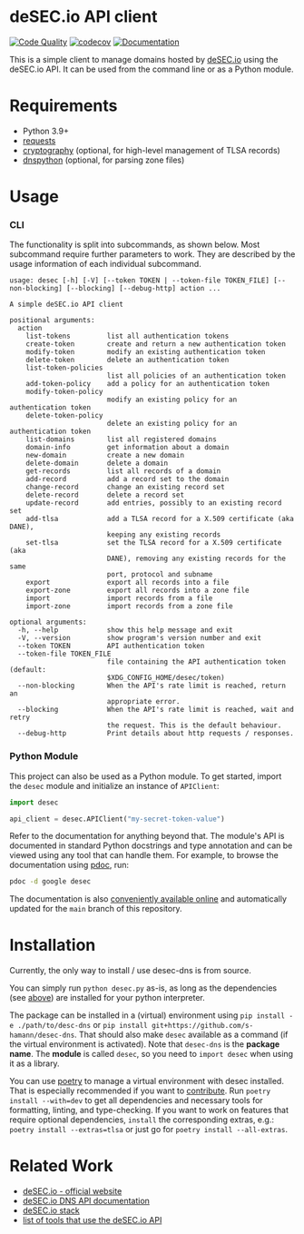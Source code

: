 deSEC.io API client
===================

[![Code Quality](https://github.com/s-hamann/desec-dns/actions/workflows/code_quality.yml/badge.svg)](https://github.com/s-hamann/desec-dns/actions/workflows/code_quality.yml)
[![codecov](https://codecov.io/gh/s-hamann/desec-dns/graph/badge.svg?token=D9ZE0GXJN0)](https://codecov.io/gh/s-hamann/desec-dns)
[![Documentation](https://github.com/s-hamann/desec-dns/actions/workflows/docs.yml/badge.svg)](https://s-hamann.github.io/desec-dns/)

This is a simple client to manage domains hosted by
[deSEC.io](https://desec.io/) using the deSEC.io API.
It can be used from the command line or as a Python module.

Requirements
============

* Python 3.9+
* [requests](https://github.com/requests/requests)
* [cryptography](https://github.com/pyca/cryptography/) (optional, for high-level
  management of TLSA records)
* [dnspython](https://www.dnspython.org/) (optional, for parsing zone files)

Usage
=====

### CLI

The functionality is split into subcommands, as shown below.
Most subcommand require further parameters to work.
They are described by the usage information of each individual subcommand.

```
usage: desec [-h] [-V] [--token TOKEN | --token-file TOKEN_FILE] [--non-blocking] [--blocking] [--debug-http] action ...

A simple deSEC.io API client

positional arguments:
  action
    list-tokens         list all authentication tokens
    create-token        create and return a new authentication token
    modify-token        modify an existing authentication token
    delete-token        delete an authentication token
    list-token-policies
                        list all policies of an authentication token
    add-token-policy    add a policy for an authentication token
    modify-token-policy
                        modify an existing policy for an authentication token
    delete-token-policy
                        delete an existing policy for an authentication token
    list-domains        list all registered domains
    domain-info         get information about a domain
    new-domain          create a new domain
    delete-domain       delete a domain
    get-records         list all records of a domain
    add-record          add a record set to the domain
    change-record       change an existing record set
    delete-record       delete a record set
    update-record       add entries, possibly to an existing record set
    add-tlsa            add a TLSA record for a X.509 certificate (aka DANE),
                        keeping any existing records
    set-tlsa            set the TLSA record for a X.509 certificate (aka
                        DANE), removing any existing records for the same
                        port, protocol and subname
    export              export all records into a file
    export-zone         export all records into a zone file
    import              import records from a file
    import-zone         import records from a zone file

optional arguments:
  -h, --help            show this help message and exit
  -V, --version         show program's version number and exit
  --token TOKEN         API authentication token
  --token-file TOKEN_FILE
                        file containing the API authentication token (default:
                        $XDG_CONFIG_HOME/desec/token)
  --non-blocking        When the API's rate limit is reached, return an
                        appropriate error.
  --blocking            When the API's rate limit is reached, wait and retry
                        the request. This is the default behaviour.
  --debug-http          Print details about http requests / responses.
```

### Python Module

This project can also be used as a Python module.
To get started, import the `desec` module and initialize an instance of `APIClient`:

```py
import desec

api_client = desec.APIClient("my-secret-token-value")
```

Refer to the documentation for anything beyond that.
The module's API is documented in standard Python docstrings and type
annotation and can be viewed using any tool that can handle them.
For example, to browse the documentation using [pdoc](https://pdoc.dev/), run:

```sh
pdoc -d google desec
```

The documentation is also [conveniently available online](https://s-hamann.github.io/desec-dns/)
and automatically updated for the `main` branch of this repository.

Installation
============

Currently, the only way to install / use desec-dns is from source.

You can simply run `python desec.py` as-is, as long as the dependencies (see
[above](#requirements)) are installed for your python interpreter.

The package can be installed in a (virtual) environment using 
`pip install -e ./path/to/desc-dns` or 
`pip install git+https://github.com/s-hamann/desec-dns`. That should also make `desec` 
available as a command (if the virtual environment is activated). Note that `desec-dns`
is the **package name**. The **module** is called `desec`, so you need to `import desec`
when using it as a library.

You can use [poetry](https://python-poetry.org/docs/) to manage a virtual environment
with desec installed. That is especially recommended if you want to
[contribute](CONTRIBUTING.md). Run `poetry install --with=dev` to get all dependencies
and necessary tools for formatting, linting, and type-checking. If you want to work on
features that require optional dependencies, `install` the corresponding extras, e.g.:
`poetry install --extras=tlsa` or just go for `poetry install --all-extras`.

Related Work
============

* [deSEC.io - official website](https://desec.io/)
* [deSEC.io DNS API documentation](https://desec.readthedocs.io/)
* [deSEC.io stack](https://github.com/desec-io/desec-stack)
* [list of tools that use the deSEC.io API](https://talk.desec.io/t/tools-implementing-desec)
